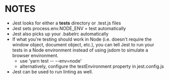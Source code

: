 # NOTES

- Jest looks for either a **tests** directory or .test.js files
- Jest sets process.env.NODE_ENV = test automatically
- Jest also picks up your .babelrc automatically
- If what you're testing should work in Node (i.e. doesn't require the window
  object, document object, etc.), you can tell Jest to run your tests in a Node
  environment instead of using jsdom to simulate a browser environment.
  - use 'yarn test -- --env=node'
  - alternatively, configure the testEnvironment property in jest.config.js
- Jest can be used to run linting as well.